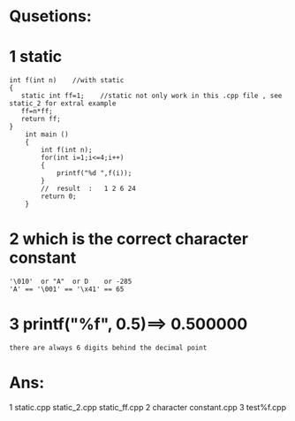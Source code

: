 # Qusetions:
# 1	static
	int f(int n)    //with static
	{
 	   static int ff=1;    //static not only work in this .cpp file , see static_2 for extral example
 	   ff=n*ff;
 	   return ff;
	}
        int main ()
        {
            int f(int n);
            for(int i=1;i<=4;i++)
            {
                printf("%d ",f(i));
            }
            //  result  :   1 2 6 24
            return 0;
        }

# 2	which is the correct character constant
	'\010'	or "A"	or D	or -285
	'A' == '\001' == '\x41' == 65
# 3	printf("%f", 0.5)==> 0.500000
	there are always 6 digits behind the decimal point	
# Ans:
1	static.cpp	static_2.cpp	static_ff.cpp
2	character constant.cpp
3	test%f.cpp
